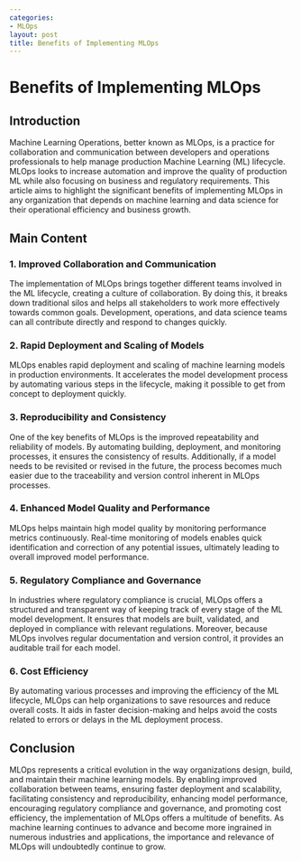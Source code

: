 ```yaml
---
categories:
- MLOps
layout: post
title: Benefits of Implementing MLOps
---
```


# Benefits of Implementing MLOps

## Introduction

Machine Learning Operations, better known as MLOps, is a practice for collaboration and communication between developers and operations professionals to help manage production Machine Learning (ML) lifecycle. MLOps looks to increase automation and improve the quality of production ML while also focusing on business and regulatory requirements. This article aims to highlight the significant benefits of implementing MLOps in any organization that depends on machine learning and data science for their operational efficiency and business growth.

## Main Content

### 1. Improved Collaboration and Communication

The implementation of MLOps brings together different teams involved in the ML lifecycle, creating a culture of collaboration. By doing this, it breaks down traditional silos and helps all stakeholders to work more effectively towards common goals. Development, operations, and data science teams can all contribute directly and respond to changes quickly.

### 2. Rapid Deployment and Scaling of Models

MLOps enables rapid deployment and scaling of machine learning models in production environments. It accelerates the model development process by automating various steps in the lifecycle, making it possible to get from concept to deployment quickly.

### 3. Reproducibility and Consistency

One of the key benefits of MLOps is the improved repeatability and reliability of models. By automating building, deployment, and monitoring processes, it ensures the consistency of results. Additionally, if a model needs to be revisited or revised in the future, the process becomes much easier due to the traceability and version control inherent in MLOps processes.

### 4. Enhanced Model Quality and Performance

MLOps helps maintain high model quality by monitoring performance metrics continuously. Real-time monitoring of models enables quick identification and correction of any potential issues, ultimately leading to overall improved model performance. 

### 5. Regulatory Compliance and Governance

In industries where regulatory compliance is crucial, MLOps offers a structured and transparent way of keeping track of every stage of the ML model development. It ensures that models are built, validated, and deployed in compliance with relevant regulations. Moreover, because MLOps involves regular documentation and version control, it provides an auditable trail for each model.

### 6. Cost Efficiency

By automating various processes and improving the efficiency of the ML lifecycle, MLOps can help organizations to save resources and reduce overall costs. It aids in faster decision-making and helps avoid the costs related to errors or delays in the ML deployment process.

## Conclusion

MLOps represents a critical evolution in the way organizations design, build, and maintain their machine learning models. By enabling improved collaboration between teams, ensuring faster deployment and scalability, facilitating consistency and reproducibility, enhancing model performance, encouraging regulatory compliance and governance, and promoting cost efficiency, the implementation of MLOps offers a multitude of benefits. As machine learning continues to advance and become more ingrained in numerous industries and applications, the importance and relevance of MLOps will undoubtedly continue to grow.